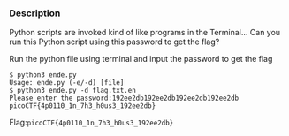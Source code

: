 ### Description
Python scripts are invoked kind of like programs in the Terminal... Can you run this Python script using this password to get the flag?

Run the python file using terminal and input the password to get the flag
```
$ python3 ende.py
Usage: ende.py (-e/-d) [file]
$ python3 ende.py -d flag.txt.en
Please enter the password:192ee2db192ee2db192ee2db192ee2db
picoCTF{4p0110_1n_7h3_h0us3_192ee2db}

```
Flag:`picoCTF{4p0110_1n_7h3_h0us3_192ee2db}`
